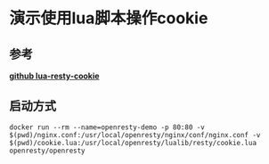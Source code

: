 # 演示使用lua脚本操作cookie

## 参考

**[github lua-resty-cookie](https://github.com/cloudflare/lua-resty-cookie)**

## 启动方式

```
docker run --rm --name=openresty-demo -p 80:80 -v $(pwd)/nginx.conf:/usr/local/openresty/nginx/conf/nginx.conf -v $(pwd)/cookie.lua:/usr/local/openresty/lualib/resty/cookie.lua openresty/openresty
```

